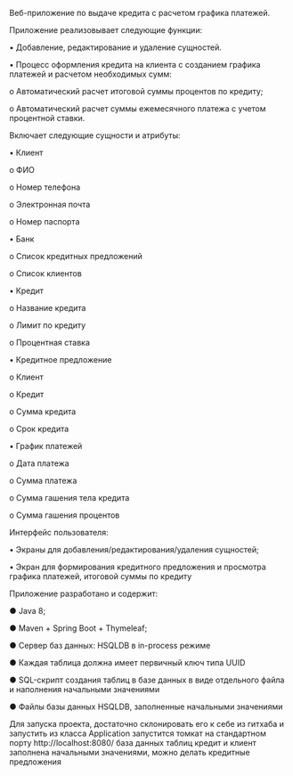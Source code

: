 Веб-приложение по выдаче кредита с расчетом графика платежей.


Приложение реализовывает следующие функции:

 • Добавление, редактирование и удаление сущностей.
 
 • Процесс оформления кредита на клиента с созданием графика платежей и расчетом необходимых сумм:
 
 o Автоматический расчет итоговой суммы процентов по кредиту;
 
 o Автоматический расчет суммы ежемесячного платежа с учетом процентной ставки.
 
     
     
Включает следующие сущности и атрибуты:

• Клиент

   o ФИО
   
   o Номер телефона
   
   o Электронная почта
   
   o Номер паспорта
   
• Банк

   o Список кредитных предложений
   
   o Список клиентов
   
• Кредит

   o Название кредита
   
   o Лимит по кредиту
   
   o Процентная ставка
   
• Кредитное предложение

   o Клиент
   
   o Кредит
   
   o Сумма кредита 
   
   o Срок кредита
   
• График платежей

  o Дата платежа
  
  o Сумма платежа
  
  o Сумма гашения тела кредита
  
  o Сумма гашения процентов
  
      
      
Интерфейс пользователя:

  • Экраны для добавления/редактирования/удаления сущностей;
  
  • Экран для формирования кредитного предложения и просмотра графика платежей, итоговой суммы по кредиту
  
  
  
Приложение разработано и содержит:

● Java 8;

● Maven + Spring Boot + Thymeleaf;

● Сервер баз данных: HSQLDB в in-process режиме

● Каждая таблица должна имеет первичный ключ типа UUID

● SQL-скрипт создания таблиц в базе данных в виде отдельного файла и наполнения начальными значениями

● Файлы базы данных HSQLDB, заполненные начальными значениями


Для запуска проекта, достаточно склонировать его к себе из гитхаба и запустить из класса Application запустится томкат на стандартном порту http://localhost:8080/ база данных таблиц кредит и клиент заполнена начальными значениями, можно делать кредитные предложения


